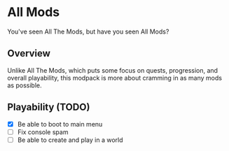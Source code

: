 # All Mods

You've seen All The Mods, but have you seen All Mods?

## Overview

Unlike All The Mods, which puts some focus on quests, progression, and overall playability, this modpack is more about cramming in as many mods as possible.

## Playability (TODO)

- [x] Be able to boot to main menu
- [ ] Fix console spam
- [ ] Be able to create and play in a world
